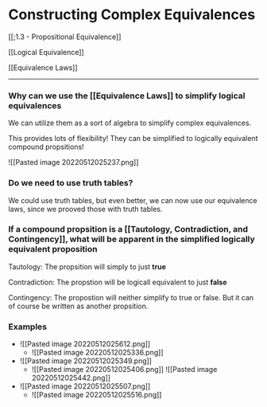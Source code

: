 # Constructing Complex Equivalences

[[;1.3 - Propositional Equivalence]]

[[Logical Equivalence]]

[[Equivalence Laws]]

---

### Why can we use the [[Equivalence Laws]] to simplify logical equivalences

We can utilize them as a sort of algebra to simplify complex equivalences.

This provides lots of flexibility!
They can be simplified to logically equivalent compound propsitions!

![[Pasted image 20220512025237.png]]


### Do we need to use truth tables? 

We could use truth tables, but even better, we can now use our equivalence laws, since we prooved those with truth tables. 

### If a compound propsition is a [[Tautology, Contradiction, and Contingency]], what will be apparent in the simplified logically equivalent proposition

Tautology: The propsition will simply to just **true**

Contradiction: The propstion will be logicall equivalent to just **false**

Contingency: The propostion will neither simplify to true or false. But it can of course be written as another propsition.

### Examples

- ![[Pasted image 20220512025612.png]]
	- ![[Pasted image 20220512025336.png]]
- ![[Pasted image 20220512025349.png]]
	- ![[Pasted image 20220512025406.png]] ![[Pasted image 20220512025442.png]]
- ![[Pasted image 20220512025507.png]]
	- ![[Pasted image 20220512025516.png]]

